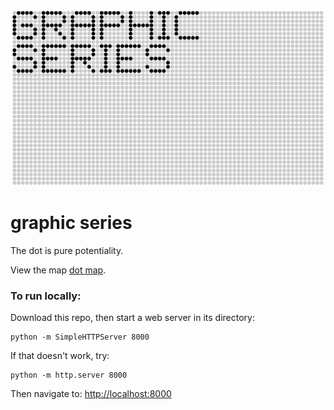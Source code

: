 ![GRAPHIC SERIES](https://raw.githubusercontent.com/sensescape/xyz-dots/master/images/dots-title2.jpg)









# graphic series

The dot is pure potentiality.

View the map [dot map](https://sensescape.github.io/xyz-dots/#12/37.7823/-122.4274).

### To run locally:

Download this repo, then start a web server in its directory:

    python -m SimpleHTTPServer 8000
    
If that doesn't work, try:

    python -m http.server 8000
    
Then navigate to: [http://localhost:8000](http://localhost:8000)
